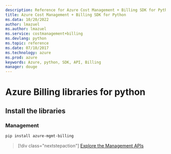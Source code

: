 ```yaml
---
description: Reference for Azure Cost Management + Billing SDK for Python
title: Azure Cost Management + Billing SDK for Python
ms.data: 10/20/2022
author: lmazuel
ms.author: lmazuel
ms.service: costmanagement+billing
ms.devlang: python
ms.topic: reference
ms.date: 07/10/2017
ms.technology: azure
ms.prod: azure
keywords: Azure, python, SDK, API, Billing
manager: douge
---
```

# Azure Billing libraries for python

## Install the libraries


### Management

```bash
pip install azure-mgmt-billing
```
> [!div class="nextstepaction"]
> [Explore the Management APIs](/python/api/overview/azure/billing/management)